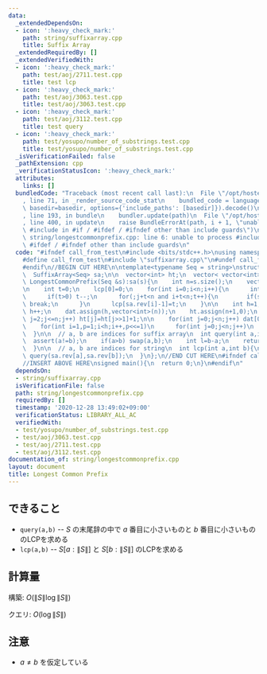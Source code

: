 ```yaml
---
data:
  _extendedDependsOn:
  - icon: ':heavy_check_mark:'
    path: string/suffixarray.cpp
    title: Suffix Array
  _extendedRequiredBy: []
  _extendedVerifiedWith:
  - icon: ':heavy_check_mark:'
    path: test/aoj/2711.test.cpp
    title: test lcp
  - icon: ':heavy_check_mark:'
    path: test/aoj/3063.test.cpp
    title: test/aoj/3063.test.cpp
  - icon: ':heavy_check_mark:'
    path: test/aoj/3112.test.cpp
    title: test query
  - icon: ':heavy_check_mark:'
    path: test/yosupo/number_of_substrings.test.cpp
    title: test/yosupo/number_of_substrings.test.cpp
  _isVerificationFailed: false
  _pathExtension: cpp
  _verificationStatusIcon: ':heavy_check_mark:'
  attributes:
    links: []
  bundledCode: "Traceback (most recent call last):\n  File \"/opt/hostedtoolcache/Python/3.9.1/x64/lib/python3.9/site-packages/onlinejudge_verify/documentation/build.py\"\
    , line 71, in _render_source_code_stat\n    bundled_code = language.bundle(stat.path,\
    \ basedir=basedir, options={'include_paths': [basedir]}).decode()\n  File \"/opt/hostedtoolcache/Python/3.9.1/x64/lib/python3.9/site-packages/onlinejudge_verify/languages/cplusplus.py\"\
    , line 193, in bundle\n    bundler.update(path)\n  File \"/opt/hostedtoolcache/Python/3.9.1/x64/lib/python3.9/site-packages/onlinejudge_verify/languages/cplusplus_bundle.py\"\
    , line 400, in update\n    raise BundleErrorAt(path, i + 1, \"unable to process\
    \ #include in #if / #ifdef / #ifndef other than include guards\")\nonlinejudge_verify.languages.cplusplus_bundle.BundleErrorAt:\
    \ string/longestcommonprefix.cpp: line 6: unable to process #include in #if /\
    \ #ifdef / #ifndef other than include guards\n"
  code: "#ifndef call_from_test\n#include <bits/stdc++.h>\nusing namespace std;\n\n\
    #define call_from_test\n#include \"suffixarray.cpp\"\n#undef call_from_test\n\n\
    #endif\n//BEGIN CUT HERE\n\ntemplate<typename Seq = string>\nstruct LongestCommonPrefix{\n\
    \  SuffixArray<Seq> sa;\n\n  vector<int> ht;\n  vector< vector<int> > dat;\n \
    \ LongestCommonPrefix(Seq &s):sa(s){\n    int n=s.size();\n    vector<int> lcp(n,0);\n\
    \n    int t=0;\n    lcp[0]=0;\n    for(int i=0;i<n;i++){\n      int j=sa[sa.rev[i]-1];\n\
    \      if(t>0) t--;\n      for(;j+t<n and i+t<n;t++){\n        if(sa.s[j+t]!=sa.s[i+t])\
    \ break;\n      }\n      lcp[sa.rev[i]-1]=t;\n    }\n\n    int h=1;\n    while((1<<h)<n)\
    \ h++;\n    dat.assign(h,vector<int>(n));\n    ht.assign(n+1,0);\n    for(int\
    \ j=2;j<=n;j++) ht[j]=ht[j>>1]+1;\n\n    for(int j=0;j<n;j++) dat[0][j]=lcp[j];\n\
    \    for(int i=1,p=1;i<h;i++,p<<=1)\n      for(int j=0;j<n;j++)\n        dat[i][j]=min(dat[i-1][j],dat[i-1][min(j+p,n-1)]);\n\
    \  }\n\n  // a, b are indices for suffix array\n  int query(int a,int b){\n  \
    \  assert(a!=b);\n    if(a>b) swap(a,b);\n    int l=b-a;\n    return min(dat[ht[l]][a],dat[ht[l]][b-(1<<ht[l])]);\n\
    \  }\n\n  // a, b are indices for string\n  int lcp(int a,int b){\n    return\
    \ query(sa.rev[a],sa.rev[b]);\n  }\n};\n//END CUT HERE\n#ifndef call_from_test\n\
    //INSERT ABOVE HERE\nsigned main(){\n  return 0;\n}\n#endif\n"
  dependsOn:
  - string/suffixarray.cpp
  isVerificationFile: false
  path: string/longestcommonprefix.cpp
  requiredBy: []
  timestamp: '2020-12-28 13:49:02+09:00'
  verificationStatus: LIBRARY_ALL_AC
  verifiedWith:
  - test/yosupo/number_of_substrings.test.cpp
  - test/aoj/3063.test.cpp
  - test/aoj/2711.test.cpp
  - test/aoj/3112.test.cpp
documentation_of: string/longestcommonprefix.cpp
layout: document
title: Longest Common Prefix
---
```


## できること
- `query(a,b)`
-- $S$ の末尾辞の中で $a$ 番目に小さいものと $b$ 番目に小さいもののLCPを求める
- `lcp(a,b)`
-- $S[a:\|S\|]$ と $S[b:\|S\|]$ のLCPを求める

## 計算量
構築: $O(\|S\| \log \|S\|)$

クエリ: $O(\log \|S\|)$

## 注意
- $a \neq b$ を仮定している
